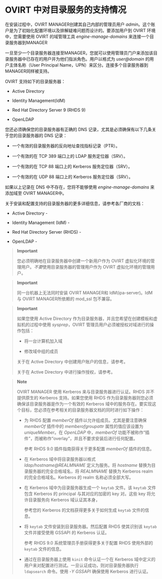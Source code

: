 # OVIRT 中对目录服务的支持情况

在安装过程中，OVIRT MANAGER创建其自己内部的管理员用户
*admin*。这个账户是为了初始化配置环境以及排解疑难问题而设计的。要添加用户到
OVIRT 环境中，您需要使用 OVIRT 的域管理工具 *engine-manage-domains*
来连接一个目录服务器到MANAGER

一旦至少一个目录服务器连接至MANAGER，您就可以使用管理员门户来添加该目录服务器中已存在的用户并为他们指派角色。用户以格式为
*user@domain* 的用户主体名称（User Principal
Name，UPN）来区分。连接多个目录服务器到MANAGER同样被支持。

OVIRT 支持如下的目录服务器：

-   Active Directory

-   Identity Management(IdM)

-   Red Hat Directory Server 9 (RHDS 9)

-   OpenLDAP

您还必须确保您的目录服务器有正确的 DNS
记录，尤其是必须确保有以下几条关于您的目录服务器的 DNS 记录：

-   一个有效的目录服务器的反向地址查找指标记录（PTR）。

-   一个有效的在 TCP 389 端口上的 LDAP 服务定位器（SRV）。

-   一个有效的在 TCP 88 端口上的 Kerberos 服务定位器（SRV）。

-   一个有效的在 UDP 88 端口上的 Kerberos 服务定位器（SRV）。

如果以上记录在 DNS 中不存在，您将不能够使用 *engine-manage-domains*
来添加域至 OVIRT MANAGER中。

关于安装和配置支持的目录服务器的更多详细信息，请参考各厂商的文档：

-   Active Directory -
    [](http://technet.microsoft.com/en-us/windowsserver/dd448614)

-   Identity Management (IdM) -
    [](http://docs.redhat.com/docs/en-US/Red_Hat_Enterprise_Linux/6/html/Identity_Management_Guide/index.html)

-   Red Hat Directory Server (RHDS) -
    [](http://docs.redhat.com/docs/en-US/Red_Hat_Directory_Server/index.html)

-   OpenLDAP - [](http://www.openldap.org/doc/)

> **Important**
>
> 您必须明确地在目录服务器中创建一个新用户作为 OVIRT
> 虚拟化环境的管理用户。*不要*使用目录服务器的管理用户作为 OVIRT
> 虚拟化环境的管理用户。

> **Important**
>
> 同一台机器上无法同时安装 OVIRT MANAGER和 IdM(ipa-server)。IdM 与 OVIRT
> MANAGER所依赖的 mod\_ssl 包不兼容。

> **Important**
>
> 如果您使用 Active Directory
> 作为目录服务器，并且您希望在创建模板和虚拟机的过程中使用
> *sysprep*，OVIRT 管理员用户必须被授权对域进行的操作包括：
>
> -   将一台计算机加入域
>
> -   修改域中组的成员
>
> 关于在 Active Directory
> 中创建用户账户的信息，请参考[](http://technet.microsoft.com/en-us/library/cc732336.aspx)。
>
> 关于在 Active Directory
> 中进行操作授权，请参考[](http://technet.microsoft.com/en-us/library/cc732524.aspx)。

> **Note**
>
> OVIRT MANAGER 使用 Kerberos 来与目录服务器进行认证。RHDS
> 并不提供原生的 Kerberos 支持。如果您使用 RHDS
> 作为目录服务器则您必须确保该目录服务器是作为一个有效的 Kerberos
> 域中的服务存在。要实现这个目标，您必须在参考相关的目录服务器文档的同时进行如下操作：
>
> -   为 RHDS 配置 *memberOf* 插件以允许组成员。尤其是要注意确保
>     *memberOf* 插件中的 *memberofgroupattr* 属性的值应该设置为
>     *uniqueMember*。在 *OpenLDAP* 中，*memberOf*
>     功能不被称作“插件”，而被称作“overlay”，并且不要求安装后进行任何配置。
>
>     参考 RHDS 9.0 插件指南获得关于更多配置 *memberOf* 插件的信息。
>
> -   在 Kerberos 域中将目录服务器以格式 *ldap/hostname@REALMNAME*
>     定义为服务。将 *hostname* 替换为目录服务器的完全合格域名，将
>     *REALMNAME* 替换为 Kerberos realm 的完全合格域名。Kerberos 的
>     realm 名称必须全部大写。
>
> -   在 Kerberos 域中为目录服务器生成一个 `keytab` 文件。该 `keytab`
>     文件包含 Kerberos 的 principal 与其对应的加密的 key 对。这些 key
>     将允许目录服务向 Kerberos 域认证其本身，
>
>     参考您的 Kerberos 的文档获得更多关于如何生成 `keytab` 文件的信息。
>
> -   将 `keytab` 文件安装到目录服务器。然后配置 RHDS 使其识别该
>     `keytab` 文件并接受使用 GSSAPI 的 Kerberos 认证。
>
>     参考 RHDS 9.0 系统管理员手册获得更多关于配置 RHDS 使用外部的
>     `keytab` 文件的信息。
>
> -   通过在目录服务器上使用 `kinit` 命令认证一个在 Kerberos
>     域中定义的用户来对配置进行测试。一旦认证成功，则对目录服务器执行
>     `ldapsearch` 命令。使用 *-Y GSSAPI* 确保使用 Kerberos 进行认证。
>
